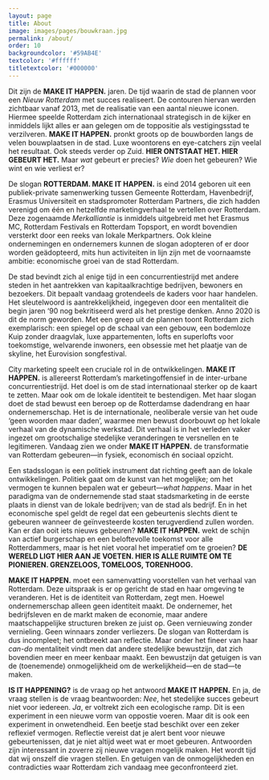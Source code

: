 ```yaml
---
layout: page
title: About
image: images/pages/bouwkraan.jpg
permalink: /about/
order: 10
backgroundcolor: '#59AB4E'
textcolor: '#ffffff'
titletextcolor: '#000000'
---
```


Dit zijn de **MAKE IT HAPPEN.** jaren. De tijd waarin de stad de plannen voor een _Nieuw Rotterdam_ met succes realiseert. De contouren hiervan werden zichtbaar vanaf 2013, met de realisatie van een aantal nieuwe iconen. Hiermee speelde Rotterdam zich internationaal strategisch in de kijker en inmiddels lijkt alles er aan gelegen om de toppositie als vestigingsstad te verzilveren. **MAKE IT HAPPEN.** pronkt groots op de bouwborden langs de velen bouwplaatsen in de stad. Luxe woontorens en eye-catchers zijn veelal het resultaat. Ook steeds verder op Zuid. **HIER ONTSTAAT HET. HIER GEBEURT HET.** Maar _wat_ gebeurt er precies? _Wie_ doen het gebeuren? Wie wint en wie verliest er?

De slogan **ROTTERDAM. MAKE IT HAPPEN.** is eind 2014 geboren uit een publiek-private samenwerking tussen Gemeente Rotterdam, Havenbedrijf, Erasmus Universiteit en stadspromoter Rotterdam Partners, die zich hadden verenigd om één en hetzelfde marketingverhaal te vertellen over Rotterdam. Deze zogenaamde _Merkalliantie_ is inmiddels uitgebreid met het Erasmus MC, Rotterdam Festivals en Rotterdam Topsport, en wordt bovendien versterkt door een reeks van lokale Merkpartners. Ook kleine ondernemingen en ondernemers kunnen de slogan adopteren of er door worden geädopteerd, mits hun activiteiten in lijn zijn met de voornaamste ambitie: economische groei van de stad Rotterdam.

De stad bevindt zich al enige tijd in een concurrentiestrijd met andere steden in het aantrekken van kapitaalkrachtige bedrijven, bewoners en bezoekers. Dit bepaalt vandaag grotendeels de kaders voor haar handelen. Het sleutelwoord is aantrekkelijkheid, ingegeven door een mentaliteit die begin jaren ‘90 nog bekritiseerd werd als het prestige denken. Anno 2020 is dit de norm geworden. Met een greep uit de plannen toont Rotterdam zich exemplarisch: een spiegel op de schaal van een gebouw, een bodemloze Kuip zonder draagvlak, luxe appartementen, lofts en superlofts voor toekomstige, welvarende inwoners, een obsessie met het plaatje van de skyline, het Eurovision songfestival.

City marketing speelt een cruciale rol in de ontwikkelingen. **MAKE IT HAPPEN.** is allereerst Rotterdam’s marketingoffensief in de inter-urbane concurrentiestrijd. Het doel is om de stad internationaal sterker op de kaart te zetten. Maar ook om de lokale identiteit te bestendigen. Met haar slogan doet de stad bewust een beroep op de Rotterdamse dadendrang en haar ondernemerschap. Het is de internationale, neoliberale versie van het oude ‘geen woorden maar daden’, waarmee men bewust doorbouwt op het lokale verhaal van de dynamische werkstad. Dit verhaal is in het verleden vaker ingezet om grootschalige stedelijke veranderingen te versnellen en te legitimeren. Vandaag zien we onder **MAKE IT HAPPEN.** de transformatie van Rotterdam gebeuren—in fysiek, economisch én sociaal opzicht.

Een stadsslogan is een politiek instrument dat richting geeft aan de lokale ontwikkelingen. Politiek gaat om de kunst van het mogelijke; om het vermogen te kunnen bepalen wat er gebeurt—_what happens_. Maar in het paradigma van de ondernemende stad staat stadsmarketing in de eerste plaats in dienst van de lokale bedrijven; van de stad als bedrijf. En in het economische spel geldt de regel dat een gebeurtenis slechts dient te gebeuren wanneer de geïnvesteerde kosten terugverdiend zullen worden. Kan er dan ooit iets nieuws gebeuren? **MAKE IT HAPPEN.** wekt de schijn van actief burgerschap en een beloftevolle toekomst voor alle Rotterdammers, maar is het niet vooral het imperatief om te groeien? **DE WERELD LIGT HIER AAN JE VOETEN. HIER IS ALLE RUIMTE OM TE PIONIEREN. GRENZELOOS, TOMELOOS, TORENHOOG.**

**MAKE IT HAPPEN.** moet een samenvatting voorstellen van het verhaal van Rotterdam. Deze uitspraak is er op gericht de stad en haar omgeving te veranderen. Het is de identiteit van Rotterdam, zegt men. Hoewel ondernemerschap alleen geen identiteit maakt. De ondernemer, het bedrijfsleven en de markt maken de economie, maar andere maatschappelijke structuren breken ze juist op. Geen vernieuwing zonder vernieling. Geen winnaars zonder verliezers. De slogan van Rotterdam is dus incompleet; het ontbreekt aan reflectie. Maar onder het fineer van haar _can-do_ mentaliteit vindt men dat andere stedelijke bewustzijn, dat zich bovendien meer en meer kenbaar maakt. Een bewustzijn dat getuigen is van de (toenemende) onmogelijkheid om de werkelijkheid—en de stad—te maken.

**IS IT HAPPENING?** is de vraag op het antwoord **MAKE IT HAPPEN.** En ja, de vraag stellen is de vraag beantwoorden: _Nee_, het stedelijke succes gebeurt niet voor iedereen. _Ja_, er voltrekt zich een ecologische ramp. Dit is een experiment in een nieuwe vorm van oppostie voeren. Maar dit is ook een experiment in onwetendheid. Een beetje stad beschikt over een zeker reflexief vermogen. Reflectie vereist dat je alert bent voor nieuwe gebeurtenissen, dat je niet altijd weet wat er moet gebeuren. Antwoorden zijn interessant in zoverre zij nieuwe vragen mogelijk maken. Het wordt tijd dat wij onszelf die vragen stellen. En getuigen van de onmogelijkheden en contradicties waar Rotterdam zich vandaag mee geconfronteerd ziet.
